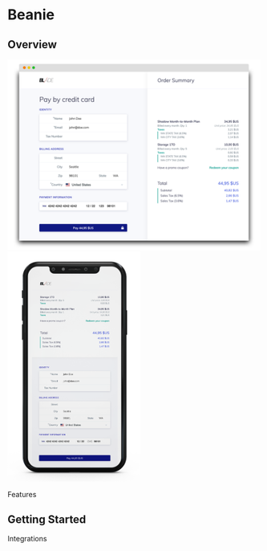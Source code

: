 # Beanie

## Overview

<img src="public/images/screenshots/beanie-desktop-view-blade-us.png" alt="Demo on desktop" width="600"><img src="public/images/screenshots/beanie-mobile-view-blade-us.png" alt="Demo on mobile" width="265">

Features

## Getting Started

Integrations
